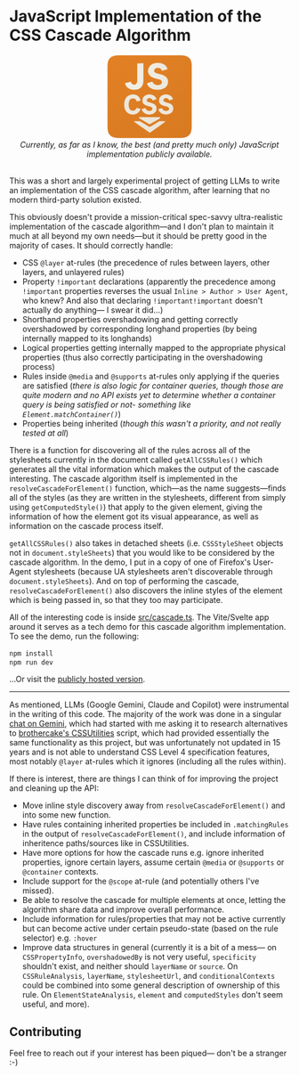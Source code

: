 # JavaScript Implementation of the CSS Cascade Algorithm

<div align="center"><img src="./public/js-css-cascade-logo.png" width="30%"></div>
<div align="center" font-size="20px"><em>Currently, as far as I know, the best (and pretty much only) JavaScript implementation publicly available.</em></div>

\
This was a short and largely experimental project of getting LLMs to write an implementation of the CSS cascade algorithm, after learning that no modern third-party solution existed.

This obviously doesn't provide a mission-critical spec-savvy ultra-realistic implementation of the cascade algorithm&mdash;and I don't plan to maintain it much at all beyond my own needs&mdash;but it should be pretty good in the majority of cases. It should correctly handle:

- CSS `@layer` at-rules (the precedence of rules between layers, other layers, and unlayered rules)
- Property `!important` declarations (apparently the precedence among `!important` properties reverses the usual `Inline > Author > User Agent`, who knew? And also that declaring `!important!important` doesn't actually do anything&mdash; I swear it did...)
- Shorthand properties overshadowing and getting correctly overshadowed by corresponding longhand properties (by being internally mapped to its longhands)
- Logical properties getting internally mapped to the appropriate physical properties (thus also correctly participating in the overshadowing process)
- Rules inside `@media` and `@supports` at-rules only applying if the queries are satisfied (_there is also logic for container queries, though those are quite modern and no API exists yet to determine whether a container query is being satisfied or not- something like `Element.matchContainer()`_)
- Properties being inherited (_though this wasn't a priority, and not really tested at all_)

There is a function for discovering all of the rules across all of the stylesheets currently in the document called `getAllCSSRules()` which generates all the vital information which makes the output of the cascade interesting. The cascade algorithm itself is implemented in the `resolveCascadeForElement()` function, which&mdash;as the name suggests&mdash;finds all of the styles (as they are written in the stylesheets, different from simply using `getComputedStyle()`) that apply to the given element, giving the information of how the element got its visual appearance, as well as information on the cascade process itself.

`getAllCSSRules()` also takes in detached sheets (i.e. `CSSStyleSheet` objects not in `document.styleSheets`) that you would like to be considered by the cascade algorithm. In the demo, I put in a copy of one of Firefox's User-Agent stylesheets (because UA stylesheets aren't discoverable through `document.styleSheets`). And on top of performing the cascade, `resolveCascadeForElement()` also discovers the inline styles of the element which is being passed in, so that they too may participate.

All of the interesting code is inside [src/cascade.ts](src/cascade.ts). The Vite/Svelte app around it serves as a tech demo for this cascade algorithm implementation. To see the demo, run the following:

```
npm install
npm run dev
```

...Or visit the [publicly hosted version](https://martinm07.github.io/js-css-cascade-algorithm.github.io/).

---

As mentioned, LLMs (Google Gemini, Claude and Copilot) were instrumental in the writing of this code. The majority of the work was done in a singular [chat on Gemini](https://gemini.google.com/share/3ab55210d6b2), which had started with me asking it to research alternatives to [brothercake's CSSUtilities](https://brothercake.com/site/resources/scripts/cssutilities/) script, which had provided essentially the same functionality as this project, but was unfortunately not updated in 15 years and is not able to understand CSS Level 4 specification features, most notably `@layer` at-rules which it ignores (including all the rules within).

If there is interest, there are things I can think of for improving the project and cleaning up the API:

- Move inline style discovery away from `resolveCascadeForElement()` and into some new function.
- Have rules containing inherited properties be included in `.matchingRules` in the output of `resolveCascadeForElement()`, and include information of inheritence paths/sources like in CSSUtilities.
- Have more options for how the cascade runs e.g. ignore inherited properties, ignore certain layers, assume certain `@media` or `@supports` or `@container` contexts.
- Include support for the `@scope` at-rule (and potentially others I've missed).
- Be able to resolve the cascade for multiple elements at once, letting the algorithm share data and improve overall performance.
- Include information for rules/properties that may not be active currently but can become active under certain pseudo-state (based on the rule selector) e.g. `:hover`
- Improve data structures in general (currently it is a bit of a mess&mdash; on `CSSPropertyInfo`, `overshadowedBy` is not very useful, `specificity` shouldn't exist, and neither should `layerName` or `source`. On `CSSRuleAnalysis`, `layerName`, `stylesheetUrl`, and `conditionalContexts` could be combined into some general description of ownership of this rule. On `ElementStateAnalysis`, `element` and `computedStyles` don't seem useful, and more).

## Contributing

Feel free to reach out if your interest has been piqued&mdash; don't be a stranger :-)

